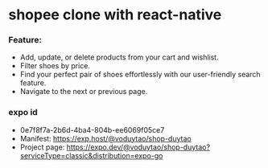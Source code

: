 # shopee clone with react-native

### Feature:

- Add, update, or delete products from your cart and wishlist.
- Filter shoes by price.
- Find your perfect pair of shoes effortlessly with our user-friendly search feature.
- Navigate to the next or previous page.

### expo id

- 0e7f8f7a-2b6d-4ba4-804b-ee6069f05ce7
- Manifest: https://exp.host/@voduytao/shop-duytao
- Project page: https://expo.dev/@voduytao/shop-duytao?serviceType=classic&distribution=expo-go
